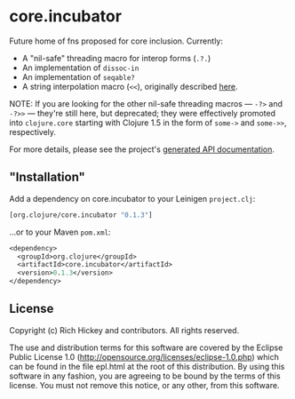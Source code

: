 # core.incubator

Future home of fns proposed for core inclusion.  Currently:

* A "nil-safe" threading macro for interop forms (`.?.`)
* An implementation of `dissoc-in`
* An implementation of `seqable?`
* A string interpolation macro (`<<`), originally described
  [here](http://cemerick.com/2009/12/04/string-interpolation-in-clojure/).

NOTE: If you are looking for the other nil-safe threading macros — `-?>` and
`-?>>` — they're still here, but deprecated; they were effectively promoted into
`clojure.core` starting with Clojure 1.5 in the form of `some->` and `some->>`,
respectively.

For more details, please see the project's [generated API
documentation](http://clojure.github.com/core.incubator/).

## "Installation"

Add a dependency on core.incubator to your Leinigen `project.clj`:

```clojure
[org.clojure/core.incubator "0.1.3"]
```

…or to your Maven `pom.xml`:

```clojure
<dependency>
  <groupId>org.clojure</groupId>
  <artifactId>core.incubator</artifactId>
  <version>0.1.3</version>
</dependency>
```

## License

Copyright (c) Rich Hickey and contributors. All rights reserved.

The use and distribution terms for this software are covered by the
Eclipse Public License 1.0 (http://opensource.org/licenses/eclipse-1.0.php)
which can be found in the file epl.html at the root of this distribution.
By using this software in any fashion, you are agreeing to be bound by
the terms of this license.
You must not remove this notice, or any other, from this software.


